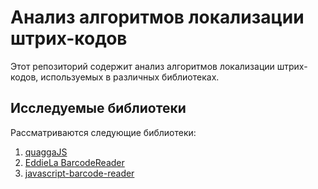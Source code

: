 # Анализ алгоритмов локализации штрих-кодов
Этот репозиторий содержит анализ алгоритмов локализации штрих-кодов, используемых в различных библиотеках.

## Исследуемые библиотеки
Рассматриваются следующие библиотеки:
1. [quaggaJS](https://github.com/serratus/quaggaJS/tree/master)
2. [EddieLa BarcodeReader](https://github.com/EddieLa/JOB)
3. [javascript-barcode-reader](https://github.com/mubaidr/Javascript-Barcode-Reader)
